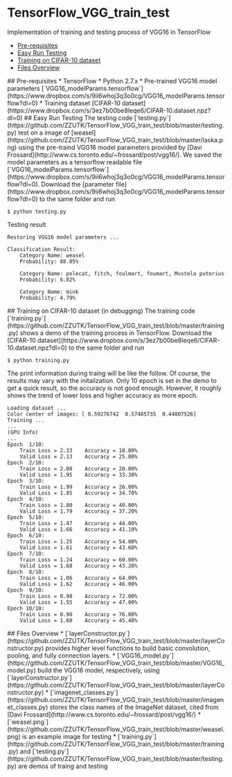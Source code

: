 # TensorFlow_VGG_train_test
Implementation of training and testing process of VGG16 in TensorFlow

* [Pre-requisites](#Prerequisites)
* [Easy Run Testing](#EasyRun)
* [Training on CIFAR-10 dataset](#Training)
* [Files Overview](#Files)

<a name='Prerequisites'>
## Pre-requisites
* TensorFlow
* Python 2.7.x 
* Pre-trained VGG16 model parameters [`VGG16_modelParams.tensorflow`](https://www.dropbox.com/s/9ii6whoj3q3o0cg/VGG16_modelParams.tensorflow?dl=0)
* Training dataset [CIFAR-10 dataset](https://www.dropbox.com/s/3ez7b00be8leqe6/CIFAR-10.dataset.npz?dl=0)

<a name='EasyRun'>
## Easy Run Testing
The testing code [`testing.py`](https://github.com/ZZUTK/TensorFlow_VGG_train_test/blob/master/testing.py) test on a image of [weasel](https://github.com/ZZUTK/TensorFlow_VGG_train_test/blob/master/laska.png) using the pre-traind VGG16 model parameters provided by [Davi Frossard](http://www.cs.toronto.edu/~frossard/post/vgg16/). We saved the model parameters as a tensorflow readable file [`VGG16_modelParams.tensorflow`](https://www.dropbox.com/s/9ii6whoj3q3o0cg/VGG16_modelParams.tensorflow?dl=0). 
Download the [parameter file](https://www.dropbox.com/s/9ii6whoj3q3o0cg/VGG16_modelParams.tensorflow?dl=0) to the same folder and run

    $ python testing.py

Testing result
```
Restoring VGG16 model parameters ...

Classification Result:
	Category Name: weasel 
	Probability: 88.05%

	Category Name: polecat, fitch, foulmart, foumart, Mustela putorius 
	Probability: 6.82%

	Category Name: mink 
	Probability: 4.79%
```

<a name='Training'>
## Training on CIFAR-10 dataset (in debugging)
The training code [`training.py`](https://github.com/ZZUTK/TensorFlow_VGG_train_test/blob/master/training.py) shows a demo of the training process in TensorFlow. Download the [CIFAR-10 dataset](https://www.dropbox.com/s/3ez7b00be8leqe6/CIFAR-10.dataset.npz?dl=0) to the same folder and run
    
    $ python training.py
    
The print information during traing will be like the follow. Of course, the results may vary with the initalization. Only 10 epoch is set in the demo to get a quick result, so the accuracy is not good enough. However, it roughly shows the trend of lower loss and higher accuracy as more epoch.
```
Loading dataset ...
Color center of images: [ 0.59276742  0.57485735  0.44807526]
Training ...
...
(GPU Info)
...
Epoch  1/10:
	Train Loss = 2.33	 Accuracy = 18.00%
	Valid Loss = 2.13	 Accuracy = 25.00%
Epoch  2/10:
	Train Loss = 2.08	 Accuracy = 20.00%
	Valid Loss = 1.95	 Accuracy = 33.30%
Epoch  3/10:
	Train Loss = 1.99	 Accuracy = 26.00%
	Valid Loss = 1.85	 Accuracy = 34.70%
Epoch  4/10:
	Train Loss = 1.80	 Accuracy = 40.00%
	Valid Loss = 1.79	 Accuracy = 37.20%
Epoch  5/10:
	Train Loss = 1.47	 Accuracy = 44.00%
	Valid Loss = 1.66	 Accuracy = 41.10%
Epoch  6/10:
	Train Loss = 1.25	 Accuracy = 54.00%
	Valid Loss = 1.61	 Accuracy = 43.60%
Epoch  7/10:
	Train Loss = 1.24	 Accuracy = 60.00%
	Valid Loss = 1.68	 Accuracy = 43.20%
Epoch  8/10:
	Train Loss = 1.06	 Accuracy = 64.00%
	Valid Loss = 1.62	 Accuracy = 46.00%
Epoch  9/10:
	Train Loss = 0.98	 Accuracy = 72.00%
	Valid Loss = 1.55	 Accuracy = 47.00%
Epoch 10/10:
	Train Loss = 0.90	 Accuracy = 76.00%
	Valid Loss = 1.60	 Accuracy = 45.40%
```


    
<a name='Files'>
## Files Overview
* [`layerConstructor.py`](https://github.com/ZZUTK/TensorFlow_VGG_train_test/blob/master/layerConstructor.py) provides higher level functions to build basic convolution, pooling, and fully connection layers.
* [`VGG16_model.py`](https://github.com/ZZUTK/TensorFlow_VGG_train_test/blob/master/VGG16_model.py) build the VGG16 model, respectively, using [`layerConstructor.py`](https://github.com/ZZUTK/TensorFlow_VGG_train_test/blob/master/layerConstructor.py)
* [`imagenet_classes.py`](https://github.com/ZZUTK/TensorFlow_VGG_train_test/blob/master/imagenet_classes.py) stores the class names of the ImageNet dataset, cited from [Davi Frossard](http://www.cs.toronto.edu/~frossard/post/vgg16/)
* [`weasel.png`](https://github.com/ZZUTK/TensorFlow_VGG_train_test/blob/master/weasel.png) is an example image for testing
* [`training.py`](https://github.com/ZZUTK/TensorFlow_VGG_train_test/blob/master/training.py) and [`testing.py`](https://github.com/ZZUTK/TensorFlow_VGG_train_test/blob/master/testing.py) are demos of traing and testing

